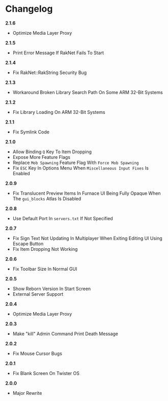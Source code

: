 # Changelog

**2.1.6**
* Optimize Media Layer Proxy

**2.1.5**
* Print Error Message If RakNet Fails To Start

**2.1.4**
* Fix RakNet::RakString Security Bug

**2.1.3**
* Workaround Broken Library Search Path On Some ARM 32-Bit Systems

**2.1.2**
* Fix Library Loading On ARM 32-Bit Systems

**2.1.1**
* Fix Symlink Code

**2.1.0**
* Allow Binding ``Q`` Key To Item Dropping
* Expose More Feature Flags
* Replace ``Mob Spawning`` Feature Flag With ``Force Mob Spawning``
* Fix ``ESC`` Key In Options Menu When ``Miscellaneous Input Fixes`` Is Enabled

**2.0.9**
* Fix Translucent Preview Items In Furnace UI Being Fully Opaque When The ``gui_blocks`` Atlas Is Disabled

**2.0.8**
* Use Default Port In ``servers.txt`` If Not Specified

**2.0.7**
* Fix Sign Text Not Updating In Multiplayer When Exiting Editing UI Using Escape Button
* Fix Item Dropping Not Working

**2.0.6**
* Fix Toolbar Size In Normal GUI

**2.0.5**
* Show Reborn Version In Start Screen
* External Server Support

**2.0.4**
* Optimize Media Layer Proxy

**2.0.3**
* Make "kill" Admin Command Print Death Message

**2.0.2**
* Fix Mouse Cursor Bugs

**2.0.1**
* Fix Blank Screen On Twister OS

**2.0.0**
* Major Rewrite
